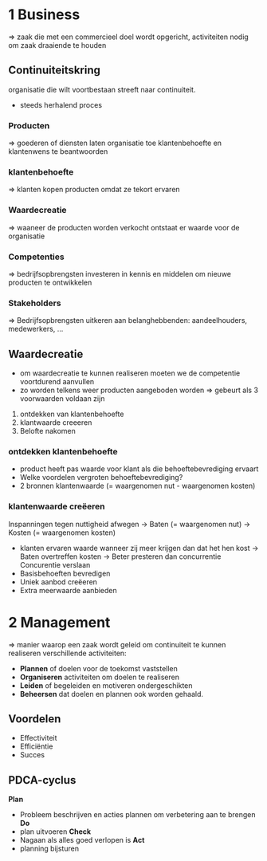 # 1 Business
=> zaak die met een commercieel doel wordt opgericht, activiteiten nodig om zaak draaiende te houden

## Continuiteitskring
organisatie die wilt voortbestaan streeft naar continuiteit. 
- steeds herhalend proces
### Producten
=> goederen of diensten laten organisatie toe klantenbehoefte en klantenwens te beantwoorden
### klantenbehoefte
=> klanten kopen producten omdat ze tekort ervaren
### Waardecreatie
=> waaneer de producten worden verkocht ontstaat er waarde voor de organisatie
### Competenties
=> bedrijfsopbrengsten investeren in kennis en middelen om nieuwe producten te ontwikkelen
### Stakeholders
=> Bedrijfsopbrengsten uitkeren aan belanghebbenden: aandeelhouders, medewerkers, ...

## Waardecreatie
- om waardecreatie te kunnen realiseren moeten we de competentie voortdurend aanvullen
- zo worden telkens weer producten aangeboden worden
=> gebeurt als 3 voorwaarden voldaan zijn
1. ontdekken van klantenbehoefte
2. klantwaarde creeeren 
3. Belofte nakomen
### ontdekken klantenbehoefte
- product heeft pas waarde voor klant als die behoeftebevrediging ervaart
- Welke voordelen vergroten behoeftebevrediging?
- 2 bronnen klantenwaarde (= waargenomen nut - waargenomen kosten)
### klantenwaarde creëeren 
Inspanningen tegen nuttigheid afwegen
	-> Baten (= waargenomen nut)
	-> Kosten (= waargenomen kosten)
- klanten ervaren waarde wanneer zij meer krijgen dan dat het hen kost
	-> Baten overtreffen kosten
	-> Beter presteren dan concurrentie
Concurentie verslaan
- Basisbehoeften bevredigen
- Uniek aanbod creëeren
- Extra meerwaarde aanbieden

# 2 Management
=> manier waarop een zaak wordt geleid om continuiteit te kunnen realiseren
verschillende activiteiten:
- __Plannen__ of doelen voor de toekomst vaststellen
- __Organiseren__ activiteiten om doelen te realiseren
- __Leiden__ of begeleiden en motiveren ondergeschikten
- __Beheersen__ dat doelen en plannen ook worden gehaald.
## Voordelen
- Effectiviteit
- Efficiëntie
- Succes
## PDCA-cyclus
__Plan__
- Probleem beschrijven en acties plannen om verbetering aan te brengen
__Do__
- plan uitvoeren
__Check__
- Nagaan als alles goed verlopen is 
__Act__
- planning bijsturen
